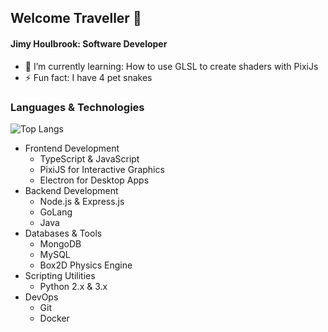 ## Welcome Traveller 🚀

#### Jimy Houlbrook: Software Developer

- 🌱 I’m currently learning: How to use GLSL to create shaders with PixiJs
- ⚡ Fun fact: I have 4 pet snakes

### Languages & Technologies

 ![Top Langs](https://github-readme-stats.vercel.app/api/top-langs/?username=jennics-sg&hide=ejs,javascript&theme=tokyonight)

- Frontend Development
    - TypeScript & JavaScript
    - PixiJS for Interactive Graphics
    - Electron for Desktop Apps
- Backend Development
    - Node.js & Express.js
    - GoLang
    - Java
- Databases & Tools
    - MongoDB
    - MySQL
    - Box2D Physics Engine
- Scripting Utilities
    - Python 2.x & 3.x
- DevOps
    - Git
    - Docker
<!--
**Jennics-SG/Jennics-SG** is a ✨ _special_ ✨ repository because its `README.md` (this file) appears on your GitHub profile.
-->
